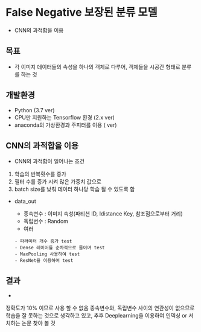 # False Negative 보장된 분류 모델

- CNN의 과적합을 이용

## 목표

- 각 이미지 데이터들의 속성을 하나의 객체로 다루어, 객체들을 시공간 형태로 분류를 하는 것

## 개발환경

- Python (3.7 ver)
- CPU만 지원하는 Tensorflow 환경 (2.x ver)
- anaconda의 가상환경과 주피터를 이용 ( ver)

## CNN의 과적합을 이용

- CNN의 과적합이 일어나는 조건
 1. 학습의 반복횟수를 증가
 2. 필터 수를 증가 시켜 많은 가중치 값으로
 3. batch size를 낮춰 데이터 하나당 학습 될 수 있도록 함

- data_out
  - 종속변수 : 이미지 속성(파티션 ID, Idistance Key, 참조점으로부터 거리)
  - 독립변수 : Random
  - 여러
  
  ```
  - 파라미터 개수 증가 test
  - Dense 레이어를 순차적으로 줄이며 test
  - MaxPooling 사용하여 test
  - ResNet을 이용하여 test
  ```
## 결과

-

 정확도가 10% 이므로 사용 할 수 없음 종속변수와, 독립변수 사이의 연관성이 없으므로 학습을 잘 못하는 것으로 생각하고 있고,
 추후 Deeplearning을 이용하여 인덱싱 or 서치하는 논문 찾아 볼 것
